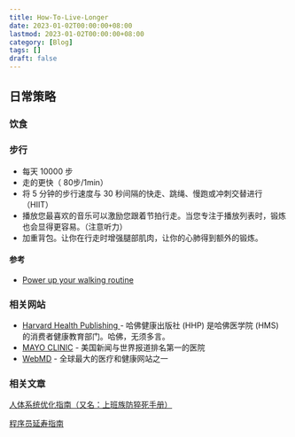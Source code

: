 ```yaml
---
title: How-To-Live-Longer
date: 2023-01-02T00:00:00+08:00
lastmod: 2023-01-02T00:00:00+08:00
category: [Blog]
tags: []
draft: false
---
```


## 日常策略

### 饮食

### 步行

- 每天 10000 步
- 走的更快（ 80步/1min）
- 将 5 分钟的步行速度与 30 秒间隔的快走、跳绳、慢跑或冲刺交替进行（HIIT）
- 播放您最喜欢的音乐可以激励您跟着节拍行走。当您专注于播放列表时，锻炼也会显得更容易。（注意听力）
- 加重背包。让你在行走时增强腿部肌肉，让你的心肺得到额外的锻炼。

#### 参考

- [Power up your walking routine](https://www.health.harvard.edu/exercise-and-fitness/power-up-your-walking-routine)

### 相关网站

- [Harvard Health Publishing ](https://www.health.harvard.edu) - 哈佛健康出版社 (HHP) 是哈佛医学院 (HMS) 的消费者健康教育部门。哈佛，无须多言。
- [MAYO CLINIC](https://www.mayoclinic.org) - 美国新闻与世界报道排名第一的医院
- [WebMD](https://www.webmd.com) - 全球最大的医疗和健康网站之一

### 相关文章

[人体系统优化指南（又名：上班族防猝死手册）](https://reader.bearblog.dev/taubgvtaqu/)

[程序员延寿指南](https://github.com/geekan/HowToLiveLonger)